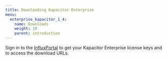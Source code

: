 ```yaml
---
title: Downloading Kapacitor Enterprise
menu:
  enterprise_kapacitor_1_4:
    name: Downloads
    weight: 10
    parent: introduction
---
```


Sign in to the [InfluxPortal](https://portal.influxdata.com/) to get your Kapacitor Enterprise license keys and to access the download URLs.
